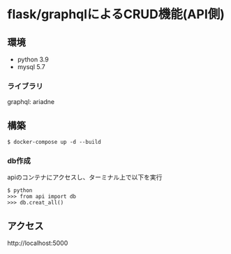 # flask/graphqlによるCRUD機能(API側)

## 環境
- python 3.9
- mysql 5.7

### ライブラリ
graphql: ariadne

## 構築

~~~shell
$ docker-compose up -d --build
~~~

### db作成
apiのコンテナにアクセスし、ターミナル上で以下を実行

~~~
$ python
>>> from api import db
>>> db.creat_all()
~~~


## アクセス

http://localhost:5000
